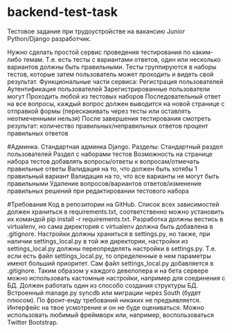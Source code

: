 # backend-test-task
Тестовое задание при трудоустройстве на вакансию Junior Python/Django разработчик.

Нужно сделать простой сервис проведения тестирования по каким-либо темам. Т.е. есть тесты с вариантами ответов, один или несколько вариантов должны быть правильными. Тесты группируются в наборы тестов, которые затем пользователь может проходить и видеть свой результат.
Функциональные части сервиса:
Регистрация пользователей
Аутентификация пользователей
Зарегистрированные пользователи могут
Проходить любой из тестовых наборов
Последовательный ответ на все вопросы, каждый вопрос должен выводится на новой странице с отправкой формы (перескакивать через тесты или оставлять неотмеченными нельзя)
После завершения тестирования смотреть результат:
количество правильных/неправильных ответов
процент правильных ответов



#Админка. Стандартная админка Django. Разделы:
Стандартный раздел пользователей
Раздел с наборами тестов
Возможность на странице набора тестов добавлять вопросы/ответы к вопросам/отмечать правильные ответы
Валидация на то, что должен быть хотябы 1 правильный вариант
Валидация на то, что все варианты не могут быть правильными
Удаление вопросов/вариантов ответов/изменение правильных решений при редактировании тестового набора


#Требования
Код в репозитории на GitHub.
Список всех зависимостей должен храниться в requirements.txt, соответственно можно установить их командой pip install -r requirements.txt.
Разработка должны вестись в virtualenv, но сама директория с virtualenv должна быть добавлена в .gitignore.
Настройки должны храниться в settings.py, но также, при наличии settings_local.py в той же директории, настройки из settings_local.py должны переопределять настройки в settings.py. Т.е. если есть файл settings_local.py, то определенные в нем параметры имеют больший приоритет. Сам файл settings_local.py добавляется в .gitignore. Таким образом у каждого девелопера и на бета сервере можно использовать кастомные настройки, например для соединения с БД.
Должен работать один из способо создания структуры БД. Встроенный manage.py syncdb или миграции через South (будет плюсом).
По фронт-енду требований никаких не предъявляется. Интерфейс на твое усмотрение и он не буде оцениваться. Можно использовать любимый фреймворк или, например, воспользоваться Twitter Bootstrap.

